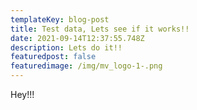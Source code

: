 ```yaml
---
templateKey: blog-post
title: Test data, Lets see if it works!!
date: 2021-09-14T12:37:55.748Z
description: Lets do it!!
featuredpost: false
featuredimage: /img/mv_logo-1-.png
---
```

Hey!!!